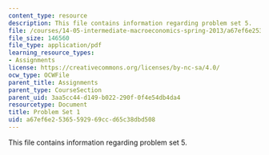 ```yaml
---
content_type: resource
description: This file contains information regarding problem set 5.
file: /courses/14-05-intermediate-macroeconomics-spring-2013/a67ef6e25365592969ccd65c38dbd508_MIT14_05S13_pset5.pdf
file_size: 146560
file_type: application/pdf
learning_resource_types:
- Assignments
license: https://creativecommons.org/licenses/by-nc-sa/4.0/
ocw_type: OCWFile
parent_title: Assignments
parent_type: CourseSection
parent_uid: 3aa5cc44-d149-b022-290f-0f4e54db4da4
resourcetype: Document
title: Problem Set 1
uid: a67ef6e2-5365-5929-69cc-d65c38dbd508
---
```

This file contains information regarding problem set 5.